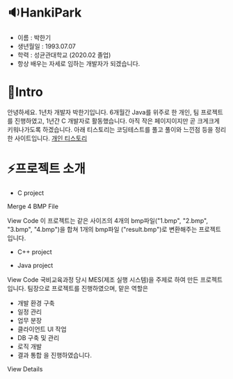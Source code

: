 # 🔉HankiPark

- 이름 : 박한기
- 생년월일 : 1993.07.07
- 학력 : 성균관대학교 (2020.02 졸업)
- 항상 배우는 자세로 임하는 개발자가 되겠습니다.

# 🔨Intro

  안녕하세요. 1년차 개발자 박한기입니다.
  6개월간 Java를 위주로 한 개인, 팀 프로젝트를 진행하였고,
  1년간 C 개발자로 활동했습니다.
  아직 작은 페이지이지만 곧 크게크게 키워나가도록 하겠습니다.
  아래 티스토리는 코딩테스트를 풀고 풀이와 느낀점 등을 정리한 사이트입니다.
  [개인 티스토리](https://hanki0724.tistory.com/)


# ⚡프로젝트 소개

- C project

Merge 4 BMP File

View Code
이 프로젝트는 같은 사이즈의 4개의 bmp파일("1.bmp", "2.bmp", "3.bmp", "4.bmp")을 합쳐 
1개의 bmp파일 ("result.bmp")로 변환해주는 프로젝트입니다.

- C++ project



- Java project

View Code
국비교육과정 당시 MES(제조 실행 시스템)을 주제로 하여 만든 프로젝트입니다.
팀장으로 프로젝트를 진행하였으며, 맡은 역할은 
  - 개발 환경 구축
  - 일정 관리
  - 업무 분장
  - 클라이언트 UI 작업
  - DB 구축 및 관리
  - 로직 개발
  - 결과 통합
을 진행하였습니다.

View Details
